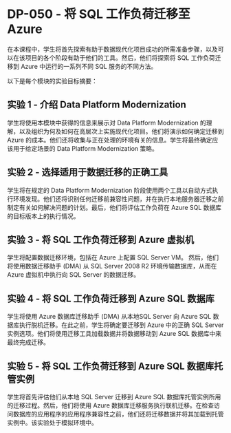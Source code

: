 ﻿# DP-050 - 将 SQL 工作负荷迁移至 Azure

在本课程中，学生将首先探索有助于数据现代化项目成功的所需准备步骤，以及可以在该项目的各个阶段有助于他们的工具。然后，他们将探索将 SQL 工作负荷迁移到 Azure 中运行的一系列不同 SQL 服务的不同方法。

以下是每个模块的实验目标摘要：

## 实验 1 - 介绍 Data Platform Modernization

学生将使用本模块中获得的信息来展示对 Data Platform Modernization 的理解，以及组织为何及如何在高层次上实施现代化项目。他们将演示如何确定迁移到 Azure 的成本。他们还将收集与正在处理的环境有关的信息。学生将最终确定应该用于给定场景的 Data Platform Modernization 策略。

## 实验 2 - 选择适用于数据迁移的正确工具

学生将在规定的 Data Platform Modernization 阶段使用两个工具以自动方式执行环境发现。他们还将识别任何迁移前兼容性问题，并在执行本地服务器迁移之前制定有关如何解决问题的计划。最后，他们将评估工作负荷在 Azure SQL 数据库的目标版本上的执行情况。

## 实验 3 - 将 SQL 工作负荷迁移到 Azure 虚拟机

学生将配置数据迁移环境，包括在 Azure 上配置 SQL Server VM。
然后，他们将使用数据迁移助手 (DMA) 从 SQL Server 2008 R2 环境传输数据库，从而在 Azure 虚拟机中执行向 SQL Server 的数据迁移。

## 实验 4 - 将 SQL 工作负荷迁移到 Azure SQL 数据库

学生将使用 Azure 数据库迁移助手 (DMA) 从本地SQL Server 向 Azure SQL 数据库执行脱机迁移。在此之前，学生将确定要迁移到 Azure 中的正确 SQL Server 实例选项。他们将使用迁移工具加载数据并将数据移动到 Azure SQL 数据库中来最终完成迁移。

## 实验 5 - 将 SQL 工作负荷迁移到 Azure SQL 数据库托管实例

学生将首先评估他们从本地 SQL Server 迁移到 Azure SQL 数据库托管实例所用的迁移过程。然后，他们将使用 Azure 数据库迁移服务执行联机迁移。在检查访问数据库的应用程序的应用程序兼容性之前，他们还将迁移数据并将其加载到托管实例中。该实验处于模拟环境中。
